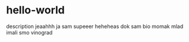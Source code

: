 # hello-world
description jeaahhh
ja sam supeeer heheheas
dok sam bio momak mlad imali smo vinograd 
